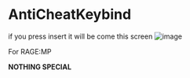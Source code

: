 # AntiCheatKeybind

if you press insert it will be come this screen
![image](https://user-images.githubusercontent.com/77588421/162491895-cd0ba1f3-8f65-499c-83a5-e40eb3d512c5.png)

For RAGE:MP

**__NOTHING SPECIAL__**

